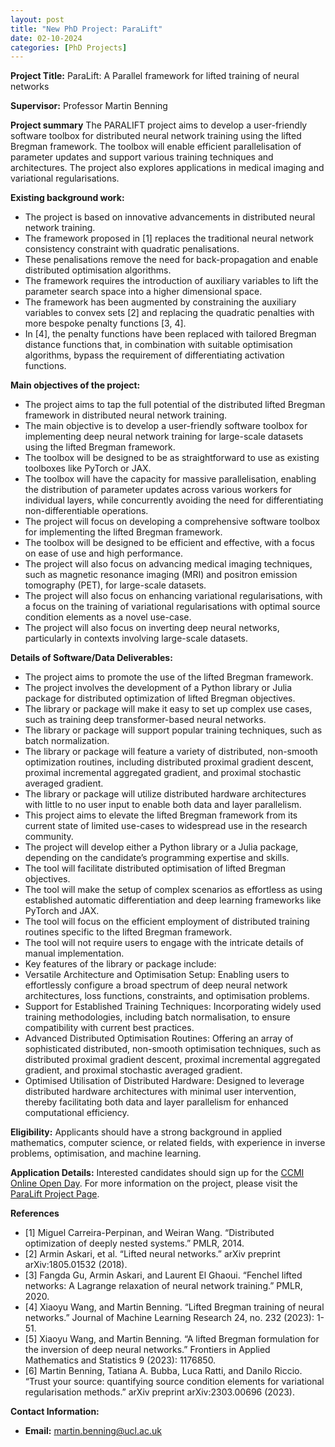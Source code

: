 ```yaml
---
layout: post
title: "New PhD Project: ParaLift"
date: 02-10-2024
categories: [PhD Projects]
---
```


**Project Title:** ParaLift: A Parallel framework for lifted training of neural networks

**Supervisor:** Professor Martin Benning

**Project summary**
The PARALIFT project aims to develop a user-friendly software toolbox for distributed neural network training using the lifted Bregman framework. The toolbox will enable efficient parallelisation of parameter updates and support various training techniques and architectures. The project also explores applications in medical imaging and variational regularisations.

**Existing background work:**
- The project is based on innovative advancements in distributed neural network training.
- The framework proposed in [1] replaces the traditional neural network consistency constraint with quadratic penalisations.
- These penalisations remove the need for back-propagation and enable distributed optimisation algorithms.
- The framework requires the introduction of auxiliary variables to lift the parameter search space into a higher dimensional space.
- The framework has been augmented by constraining the auxiliary variables to convex sets [2] and replacing the quadratic penalties with more bespoke penalty functions [3, 4].
- In [4], the penalty functions have been replaced with tailored Bregman distance functions that, in combination with suitable optimisation algorithms, bypass the requirement of differentiating activation functions.

**Main objectives of the project:**
- The project aims to tap the full potential of the distributed lifted Bregman framework in distributed neural network training.
- The main objective is to develop a user-friendly software toolbox for implementing deep neural network training for large-scale datasets using the lifted Bregman framework.
- The toolbox will be designed to be as straightforward to use as existing toolboxes like PyTorch or JAX.
- The toolbox will have the capacity for massive parallelisation, enabling the distribution of parameter updates across various workers for individual layers, while concurrently avoiding the need for differentiating non-differentiable operations.
- The project will focus on developing a comprehensive software toolbox for implementing the lifted Bregman framework.
- The toolbox will be designed to be efficient and effective, with a focus on ease of use and high performance.
- The project will also focus on advancing medical imaging techniques, such as magnetic resonance imaging (MRI) and positron emission tomography (PET), for large-scale datasets.
- The project will also focus on enhancing variational regularisations, with a focus on the training of variational regularisations with optimal source condition elements as a novel use-case.
- The project will also focus on inverting deep neural networks, particularly in contexts involving large-scale datasets.

**Details of Software/Data Deliverables:**
- The project aims to promote the use of the lifted Bregman framework.
- The project involves the development of a Python library or Julia package for distributed optimization of lifted Bregman objectives.
- The library or package will make it easy to set up complex use cases, such as training deep transformer-based neural networks.
- The library or package will support popular training techniques, such as batch normalization.
- The library or package will feature a variety of distributed, non-smooth optimization routines, including distributed proximal gradient descent, proximal incremental aggregated gradient, and proximal stochastic averaged gradient.
- The library or package will utilize distributed hardware architectures with little to no user input to enable both data and layer parallelism.
- This project aims to elevate the lifted Bregman framework from its current state of limited use-cases to widespread use in the research community.
- The project will develop either a Python library or a Julia package, depending on the candidate’s programming expertise and skills.
- The tool will facilitate distributed optimisation of lifted Bregman objectives.
- The tool will make the setup of complex scenarios as effortless as using established automatic differentiation and deep learning frameworks like PyTorch and JAX.
- The tool will focus on the efficient employment of distributed training routines specific to the lifted Bregman framework.
- The tool will not require users to engage with the intricate details of manual implementation.
- Key features of the library or package include:
- Versatile Architecture and Optimisation Setup: Enabling users to effortlessly configure a broad spectrum of deep neural network architectures, loss functions, constraints, and optimisation problems.
- Support for Established Training Techniques: Incorporating widely used training methodologies, including batch normalisation, to ensure compatibility with current best practices.
- Advanced Distributed Optimisation Routines: Offering an array of sophisticated distributed, non-smooth optimisation techniques, such as distributed proximal gradient descent, proximal incremental aggregated gradient, and proximal stochastic averaged gradient.
- Optimised Utilisation of Distributed Hardware: Designed to leverage distributed hardware architectures with minimal user intervention, thereby facilitating both data and layer parallelism for enhanced computational efficiency.

**Eligibility:**
Applicants should have a strong background in applied mathematics, computer science, or related fields, with experience in inverse problems, optimisation, and machine learning.

**Application Details:**
Interested candidates should sign up for the [CCMI Online Open Day](https://ccmi-cdt.org/events/posts/open_day.html). For more information on the project, please visit the [ParaLift Project Page](https://ccmi-cdt.org/phd_projects/entries/Benning_Paralift.html).

**References**
- [1] Miguel Carreira-Perpinan, and Weiran Wang. “Distributed optimization of deeply nested systems.” PMLR, 2014. 
- [2] Armin Askari, et al. “Lifted neural networks.” arXiv preprint arXiv:1805.01532 (2018). 
- [3] Fangda Gu, Armin Askari, and Laurent El Ghaoui. “Fenchel lifted networks: A Lagrange relaxation of neural network training.” PMLR, 2020.
- [4] Xiaoyu Wang, and Martin Benning. “Lifted Bregman training of neural networks.” Journal of Machine Learning Research 24, no. 232 (2023): 1-51.
- [5] Xiaoyu Wang, and Martin Benning. “A lifted Bregman formulation for the inversion of deep neural networks.” Frontiers in Applied Mathematics and Statistics 9 (2023): 1176850.
- [6] Martin Benning, Tatiana A. Bubba, Luca Ratti, and Danilo Riccio. “Trust your source: quantifying source condition elements for variational regularisation methods.” arXiv preprint arXiv:2303.00696 (2023).

**Contact Information:**
- **Email:** [martin.benning@ucl.ac.uk](mailto:martin.benning@ucl.ac.uk)